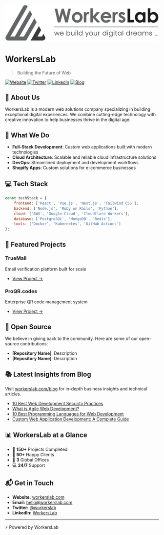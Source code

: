 ![WorkersLab](./Logo-Horizontal-Version.png)

# WorkersLab
> Building the Future of Web

[![Website](https://img.shields.io/badge/Website-workerslab.com-blue)](https://workerslab.com)
[![Twitter](https://img.shields.io/badge/Twitter-@workerslab-1DA1F2)](https://twitter.com/workerslab)
[![LinkedIn](https://img.shields.io/badge/LinkedIn-WorkersLab-0A66C2)](https://linkedin.com/company/workerslab)
[![Blog](https://img.shields.io/badge/Blog-Medium-black)](https://medium.com/@workerslab)

## 👋 About Us

WorkersLab is a modern web solutions company specializing in building exceptional digital experiences. We combine cutting-edge technology with creative innovation to help businesses thrive in the digital age.

## 🚀 What We Do

- **Full-Stack Development**: Custom web applications built with modern technologies
- **Cloud Architecture**: Scalable and reliable cloud infrastructure solutions
- **DevOps**: Streamlined deployment and development workflows
- **Shopify Apps**: Custom solutions for e-commerce businesses

## 💻 Tech Stack

```javascript
const techStack = {
    frontend: ['React', 'Vue.js', 'Next.js', 'Tailwind CSS'],
    backend: ['Node.js', 'Ruby on Rails', 'Python'],
    cloud: ['AWS', 'Google Cloud', 'Cloudflare Workers'],
    database: ['PostgreSQL', 'MongoDB', 'Redis'],
    tools: ['Docker', 'Kubernetes', 'GitHub Actions']
};
```

## 🌟 Featured Projects

### TrueMail
Email verification platform built for scale
- [View Project →](https://truemail.app)

### ProQR.codes
Enterprise QR code management system
- [View Project →](https://proqr.codes)

## 🤝 Open Source

We believe in giving back to the community. Here are some of our open-source contributions:

- **[Repository Name]**: Description
- **[Repository Name]**: Description

## 📚 Latest Insights from Blog

Visit [workerslab.com/blog](https://www.workerslab.com/blog) for in-depth business insights and technical articles.

<!-- BLOG-POST-LIST:START -->
- [10 Best Web Development Security Practices](https://workerslab.com/blog/build/10-best-web-development-security-practices/)
- [What is Agile Web Development?](https://workerslab.com/blog/insights/what-is-agile-web-development/)
- [10 Best Programming Languages for Web Development](https://workerslab.com/blog/build/10-best-programming-languages-for-web-development/)
- [Custom Web Application Development: A Complete Guide](https://workerslab.com/blog/insights/customized-web-application-development/)
<!-- BLOG-POST-LIST:END -->

## 📊 WorkersLab at a Glance

- 🌟 **150+** Projects Completed
- 👥 **50+** Happy Clients
- 🏢 **3** Global Offices
- 💻 **24/7** Support

## 📬 Get in Touch

- **Website:** [workerslab.com](https://workerslab.com)
- **Email:** hello@workerslab.com
- **Twitter:** [@workerslab](https://twitter.com/workerslab)
- **LinkedIn:** [WorkersLab](https://linkedin.com/company/workerslab/about)

---

⚡️ Powered by WorkersLab
